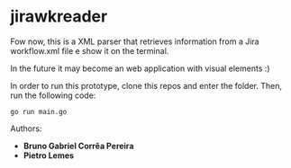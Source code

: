 # jirawkreader

Fow now, this is a XML parser that retrieves information from a Jira workflow.xml file e show it on the terminal.

In the future it may become an web application with visual elements :)

In order to run this prototype, clone this repos and enter the folder.
Then, run the following code:
```
go run main.go
```
Authors:  
- **Bruno Gabriel Corrêa Pereira**
- **Pietro Lemes**
